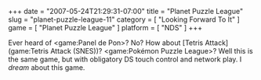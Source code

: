 +++
date = "2007-05-24T21:29:31-07:00"
title = "Planet Puzzle League"
slug = "planet-puzzle-league-11"
category = [ "Looking Forward To It" ]
game = [ "Planet Puzzle League" ]
platform = [ "NDS" ]
+++

Ever heard of <game:Panel de Pon>?  No?  How about [Tetris Attack](game:Tetris Attack (SNES))?  <game:Pokémon Puzzle League>?  Well this is the same game, but with obligatory DS touch control and network play.  I <i>dream</i> about this game.
